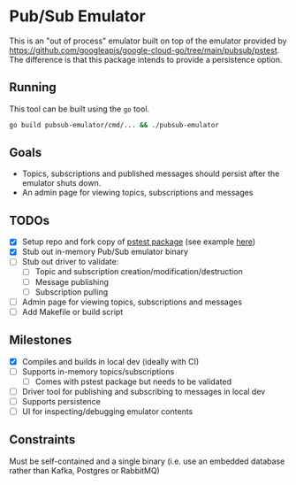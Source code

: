 # Pub/Sub Emulator

This is an "out of process" emulator built on top of the emulator 
provided by https://github.com/googleapis/google-cloud-go/tree/main/pubsub/pstest.
The difference is that this package intends to provide a persistence option.

## Running

This tool can be built using the `go` tool.

```sh
go build pubsub-emulator/cmd/... && ./pubsub-emulator
```

## Goals

- Topics, subscriptions and published messages should persist after the emulator shuts down.
- An admin page for viewing topics, subscriptions and messages

## TODOs

   - [x] Setup repo and fork copy of [pstest package](https://github.com/googleapis/google-cloud-go/tree/main/pubsub/pstest) (see example [here](https://github.com/fullstorydev/emulators))
   - [x] Stub out in-memory Pub/Sub emulator binary
   - [ ] Stub out driver to validate:
     - [ ] Topic and subscription creation/modification/destruction
     - [ ] Message publishing
     - [ ] Subscription pulling
   - [ ] Admin page for viewing topics, subscriptions and messages
   - [ ] Add Makefile or build script

## Milestones

  - [x] Compiles and builds in local dev (ideally with CI)
  - [ ] Supports in-memory topics/subscriptions 
    - [ ] Comes with pstest package but needs to be validated
  - [ ] Driver tool for publishing and subscribing to messages in local dev
  - [ ] Supports persistence
  - [ ] UI for inspecting/debugging emulator contents

## Constraints

Must be self-contained and a single binary (i.e. use an embedded database rather than Kafka, Postgres or RabbitMQ)